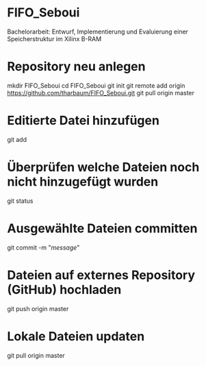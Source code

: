 ﻿FIFO_Seboui
===========

Bachelorarbeit: Entwurf, Implementierung und Evaluierung einer Speicherstruktur im Xilinx B-RAM

# Repository neu anlegen
mkdir FIFO_Seboui
cd FIFO_Seboui
git init
git remote add origin https://github.com/tharbaum/FIFO_Seboui.git
git pull origin master

# Editierte Datei hinzufügen
git add <file>

# Überprüfen welche Dateien noch nicht hinzugefügt wurden
git status

# Ausgewählte Dateien committen
git commit -m "_message_"

# Dateien auf externes Repository (GitHub) hochladen
git push origin master

# Lokale Dateien updaten
git pull origin master
